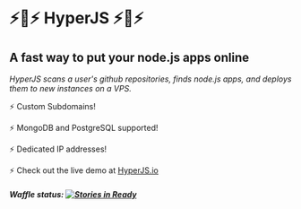 # :zap::rocket::zap: HyperJS :zap::rocket::zap:

## A fast way to put your node.js apps online

*HyperJS scans a user's github repositories, finds node.js apps, and deploys them to new instances on a VPS.*

:zap: Custom Subdomains!

:zap: MongoDB and PostgreSQL supported!

:zap: Dedicated IP addresses!

:zap: Check out the live demo at [HyperJS.io](https://hyperjs.io "Live Demo")

##### Waffle status: [![Stories in Ready](https://badge.waffle.io/PeopleDoingThings/oneclickdeploy.png?label=ready&title=Ready)](https://waffle.io/PeopleDoingThings/oneclickdeploy)
